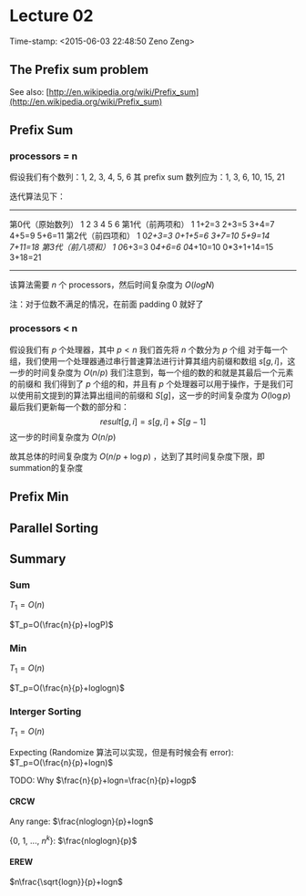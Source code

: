 # Lecture 02

Time-stamp: \<2015-06-03 22:48:50 Zeno Zeng\>

## The Prefix sum problem

See also: [http://en.wikipedia.org/wiki/Prefix_sum](http://en.wikipedia.org/wiki/Prefix_sum)

## Prefix Sum

### processors = n

假设我们有个数列：1, 2, 3, 4, 5, 6
其 prefix sum 数列应为：1, 3, 6, 10, 15, 21

迭代算法见下：

---------------- ------- ---------- --------- ----------- ------------- --------
第0代（原始数列）   1       2          3         4           5             6
第1代（前两项和）   1       1+2=3      2+3=5     3+4=7       4+5=9         5+6=11
第2代（前四项和）   1       0*2+3=3    0+1+5=6   3+7=10      5+9=14        7+11=18
第3代（前八项和）   1       0*6+3=3    0*4+6=6   0*4+10=10   0*3+1+14=15   3+18=21
---------------- ------- ---------- --------- ----------- ------------- --------

该算法需要 $n$ 个 processors，然后时间复杂度为 $O(logN)$

注：对于位数不满足的情况，在前面 padding 0 就好了

### processors < n

假设我们有 $p$ 个处理器，其中 $p<n$
我们首先将 $n$ 个数分为 $p$ 个组
对于每一个组，我们使用一个处理器通过串行普速算法进行计算其组内前缀和数组 $s[g, i]$，这一步的时间复杂度为 $O(n/p)$
我们注意到，每一个组的数的和就是其最后一个元素的前缀和
我们得到了 $p$ 个组的和，并且有 $p$ 个处理器可以用于操作，于是我们可以使用前文提到的算法算出组间的前缀和 $S[g]$，这一步的时间复杂度为 $O(\log p)$
最后我们更新每一个数的部分和：
$$result[g, i] = s[g, i] + S[g-1]$$
这一步的时间复杂度为 $O(n/p)$

故其总体的时间复杂度为 $O(n/p+\log p)$ ，达到了其时间复杂度下限，即summation的复杂度

## Prefix Min

## Parallel Sorting

## Summary

### Sum

$T_1=O(n)$

$T_p=O(\frac{n}{p}+logP)$

### Min

$T_1=O(n)$

$T_p=O(\frac{n}{p}+loglogn)$

### Interger Sorting

$T_1=O(n)$

Expecting (Randomize 算法可以实现，但是有时候会有 error):
$T_p=O(\frac{n}{p}+logn)$

TODO: Why $\frac{n}{p}+logn=\frac{n}{p}+logp$

#### CRCW

Any range: $\frac{nloglogn}{p}+logn$

{0, 1, ..., $n^k$}: $\frac{nloglogn}{p}$

#### EREW

$n\frac{\sqrt{logn}}{p}+logn$
